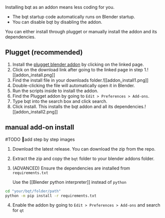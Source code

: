Installing bqt as an addon means less coding for you.
- The bqt startup code automatically runs on Blender startup.  
- You can disable bqt by disabling the addon.

You can either install through plugget or manually install the addon and its dependencies.

## Plugget  (recommended)

1. Install the [plugget blender addon](https://github.com/hannesdelbeke/plugget-blender-addon) by clicking on the linked page.
2. Click on the download link after going to the linked page in step 1.![[addon_install.png]]
3. Find the install file in your downloads folder.![[addon_install1.png]]
4. Double-clicking the file will automatically open it in Blender.
5. Run the scripts inside to install the addon.
6. Find the Plugget addon by going to `Edit > Preferences > Add-ons`.
7. Type bqt into the search box and click search.
8. Click install. This installs the bqt addon and all its dependencies.![[addon_install2.png]]


## manual add-on install

#TODO 👷add step by step images

1. Download the latest release. You can download the zip from the repo.
2. Extract the zip and copy the `bqt` folder to your blender addons folder.
3. (ADVANCED) Ensure the dependencies are installed from `requirements.txt`  
   
   Use the [[Blender python interpreter]] instead of `python`
```bash
cd "your/bqt/folder/path"
python -m pip install -r requirements.txt
```
4. Enable the addon by going to `Edit > Preferences > Add-ons` and search for `qt`
